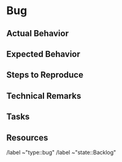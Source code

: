 # Bug

## Actual Behavior

## Expected Behavior

## Steps to Reproduce

## Technical Remarks

## Tasks

## Resources

/label ~"type::bug"
/label ~"state::Backlog"
